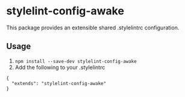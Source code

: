 # stylelint-config-awake

This package provides an extensible shared .stylelintrc configuration.

## Usage

1. `npm install --save-dev stylelint-config-awake`
2. Add the following to your .stylelintrc
```
{
  "extends": "stylelint-config-awake"
}
```
